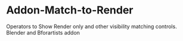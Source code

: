# Addon-Match-to-Render
Operators to Show Render only and other visibility matching controls. Blender and Bforartists addon
